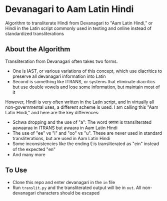 # Devanagari to Aam Latin Hindi
Algorithm to transliterate Hindi from Devanagari to "Aam Latin Hindi," or Hindi in the Latin script commonly used in texting and online instead of standardized transliterations

## About the Algorithm
Transliteration from Devanagari often takes two forms.
- One is IAST, or various variations of this concept, which use diacritics to preserve all devanagari information into Latin
- Second is something like ITRANS, or systems that eliminate diacritics but use double vowels and lose some information, but maintain most of it

However, Hindi is very often written in the Latin script, and in virtually all non-governmental uses, a different scheme is used. I am calling this "Aam Latin Hindi," and here are the key differences:
- Schwa dropping and the use of "a": The word आवारा is transliterated aawaaraa in ITRANS but awaara in Aam Latin Hindi
- The use of "ee" vs "i" and "oo" vs "u". These are never used in standard transliterations, but are used in Aam Latin Hindi
- Some inconsistencies like the ending एं is transliterated as "ein" instead of the expected "en"
- And many more

## To Use
- Clone this repo and enter devanagari in the `in` file
- Run `translit.py` and the transliterated output will be in `out`. All non-devanagari characters should be escaped
